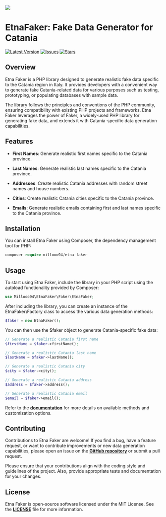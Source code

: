 ![](https://www.google.com/url?sa=i&url=https%3A%2F%2Fcatania.gds.it%2Farticoli%2Fcronaca%2F2017%2F04%2F14%2Fletna-e-il-vulcano-che-cresce-piu-velocemente-da-uno-a-cinque-crateri-in-100-anni-3b3c77c4-d435-47ad-82fb-f8c4bd6d7aa5%2F&psig=AOvVaw3ImyD6UYWQ3hIBdXm5v8HU&ust=1686395243473000&source=images&cd=vfe&ved=0CBEQjRxqFwoTCIC_zv2Ftv8CFQAAAAAdAAAAABAE)
# EtnaFaker: Fake Data Generator for Catania

[![Latest Version](https://img.shields.io/github/release/millooo94/etna-faker.svg?style=flat-square)](https://github.com/millooo94/etna-faker/releases) [![Issues](https://img.shields.io/github/issues/millooo94/etna-faker.svg?style=flat-square)](https://github.com/millooo94/etna-faker/issues) [![Stars](https://img.shields.io/github/stars/millooo94/etna-faker.svg?style=flat-square)](https://github.com/millooo94/etna-faker/stargazers)

## Overview
Etna Faker is a PHP library designed to generate realistic fake data specific to the Catania region in Italy. It provides developers with a convenient way to generate fake Catania-related data for various purposes such as testing, prototyping, or populating databases with sample data.

The library follows the principles and conventions of the PHP community, ensuring compatibility with existing PHP projects and frameworks. Etna Faker leverages the power of Faker, a widely-used PHP library for generating fake data, and extends it with Catania-specific data generation capabilities.

## Features
- **First Names**: Generate realistic first names specific to the Catania province.

- **Last Names**: Generate realistic last names specific to the Catania province.

- **Addresses**: Create realistic Catania addresses with random street names and house numbers.

- **Cities**: Create realistic Catania cities specific to the Catania province.

- **Emails**: Generate realistic emails containing first and last names specific to the Catania province.

## Installation
You can install Etna Faker using Composer, the dependency management tool for PHP:
```php
composer require millooo94/etna-faker
```
## Usage
To start using Etna Faker, include the library in your PHP script using the autoload functionality provided by Composer:
```php
use Millooo94\EtnaFaker\Faker\EtnaFaker;
```
After including the library, you can create an instance of the EtnaFaker\Factory class to access the various data generation methods:
```php
$faker = new EtnaFaker();
```
You can then use the $faker object to generate Catania-specific fake data:
```php
// Generate a realistic Catania first name
$firstName = $faker->firstName();

// Generate a realistic Catania last name
$lastName = $faker->lastName();

// Generate a realistic Catania city
$city = $faker->city();

// Generate a realistic Catania address
$address = $faker->address();

// Generate a realistic Catania email
$email = $faker->email();
```
Refer to the [**documentation**](https://github.com/millooo94/etna-faker#etnafaker-package) for more details on available methods and customization options.
## Contributing
Contributions to Etna Faker are welcome! If you find a bug, have a feature request, or want to contribute improvements or new data generation capabilities, please open an issue on the [**GitHub repository**](https://github.com/millooo94/etna-faker) or submit a pull request.

Please ensure that your contributions align with the coding style and guidelines of the project. Also, provide appropriate tests and documentation for your changes.
## License
Etna Faker is open-source software licensed under the MIT License. See the [**LICENSE**](https://github.com/millooo94/etna-faker/blob/main/LICENSE) file for more information.









